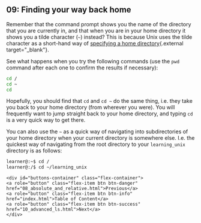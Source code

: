 ## 09: Finding your way back home

Remember that the command prompt shows you the name of the directory that you are currently in, and that when you are in your home directory it shows you a tilde character (`~`) instead? This is because Unix uses the tilde character as a short-hand way of [specifying a home directory](https://en.wikipedia.org/wiki/Tilde#Directories_and_URLs){.external target="_blank"}.

See what happens when you try the following commands (use the `pwd` command after each one to confirm the results if necessary):

```bash
cd /
cd ~
cd
```

Hopefully, you should find that `cd` and `cd ~` do the same thing, i.e. they take you back to your home directory (from wherever you were). You will frequently want to jump straight back to your home directory, and typing `cd` is a very quick way to get there.

You can also use the `~` as a quick way of navigating into subdirectories of your home directory when your current directory is somewhere else. I.e. the quickest way of navigating from the root directory to your `learning_unix` directory is as follows:

```bash
learner@:~$ cd /
learner@:/$ cd ~/learning_unix
```

```{=html}	
<div id="buttons-container" class="flex-container">
<a role="button" class="flex-item btn btn-danger" href="08_absolute_and_relative.html">Previous</a> 
<a role="button" class="flex-item btn btn-info" href="index.html">Table of Content</a> 
<a role="button" class="flex-item btn btn-success" href="10_advanced_ls.html">Next</a>
</div>
```